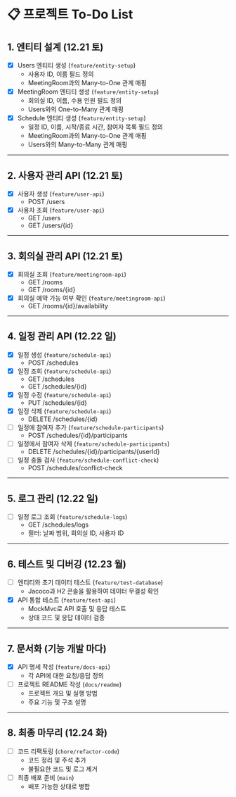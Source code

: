 # 📋 프로젝트 To-Do List

## 1. 엔티티 설계  (12.21 토)
- [X] Users 엔티티 생성 (`feature/entity-setup`)
    - 사용자 ID, 이름 필드 정의
    - MeetingRoom과의 Many-to-One 관계 매핑
- [X] MeetingRoom 엔티티 생성 (`feature/entity-setup`)
    - 회의실 ID, 이름, 수용 인원 필드 정의
    - Users와의 One-to-Many 관계 매핑
- [X] Schedule 엔티티 생성 (`feature/entity-setup`)
    - 일정 ID, 이름, 시작/종료 시간, 참여자 목록 필드 정의
    - MeetingRoom과의 Many-to-One 관계 매핑
    - Users와의 Many-to-Many 관계 매핑

---

## 2. 사용자 관리 API (12.21 토)
- [X] 사용자 생성 (`feature/user-api`)
    - POST /users
- [X] 사용자 조회 (`feature/user-api`)
    - GET /users
    - GET /users/{id}

---

## 3. 회의실 관리 API (12.21 토)
- [X] 회의실 조회 (`feature/meetingroom-api`)
    - GET /rooms
    - GET /rooms/{id}
- [X] 회의실 예약 가능 여부 확인 (`feature/meetingroom-api`)
    - GET /rooms/{id}/availability

---

## 4. 일정 관리 API (12.22 일)
- [X] 일정 생성 (`feature/schedule-api`)
    - POST /schedules
- [X] 일정 조회 (`feature/schedule-api`)
    - GET /schedules
    - GET /schedules/{id}
- [X] 일정 수정 (`feature/schedule-api`)
    - PUT /schedules/{id}
- [X] 일정 삭제 (`feature/schedule-api`)
    - DELETE /schedules/{id}
- [ ] 일정에 참여자 추가 (`feature/schedule-participants`)
    - POST /schedules/{id}/participants
- [ ] 일정에서 참여자 삭제 (`feature/schedule-participants`)
    - DELETE /schedules/{id}/participants/{userId}
- [ ] 일정 충돌 검사 (`feature/schedule-conflict-check`)
    - POST /schedules/conflict-check

---

## 5. 로그 관리 (12.22 일)
- [ ] 일정 로그 조회 (`feature/schedule-logs`)
    - GET /schedules/logs
    - 필터: 날짜 범위, 회의실 ID, 사용자 ID

---

## 6. 테스트 및 디버깅 (12.23 월)
- [ ] 엔티티와 초기 데이터 테스트 (`feature/test-database`)
    - Jacoco과 H2 콘솔을 활용하여 데이터 무결성 확인
- [X] API 통합 테스트 (`feature/test-api`)
    - MockMvc로 API 호출 및 응답 테스트
    - 상태 코드 및 응답 데이터 검증

---

## 7. 문서화 (기능 개발 마다)
- [X] API 명세 작성 (`feature/docs-api`)
    - 각 API에 대한 요청/응답 정의
- [ ] 프로젝트 README 작성 (`docs/readme`)
    - 프로젝트 개요 및 실행 방법
    - 주요 기능 및 구조 설명

---

## 8. 최종 마무리 (12.24 화)
- [ ] 코드 리팩토링 (`chore/refactor-code`)
    - 코드 정리 및 주석 추가
    - 불필요한 코드 및 로그 제거
- [ ] 최종 배포 준비 (`main`)
    - 배포 가능한 상태로 병합
